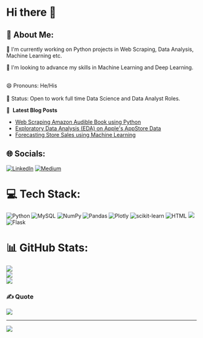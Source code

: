 # Hi there 👋
## 💫 About Me:

🔭 I'm currently working on Python projects in Web Scraping, Data Analysis, Machine Learning etc. 

🚀 I'm looking to advance my skills in Machine Learning and Deep Learning. 

<br> 😄 Pronouns: He/His<br>
<br> 🎯 Status: Open to work full time Data Science and Data Analyst Roles.

📕 &nbsp;**Latest Blog Posts**
<!-- BLOG-POST-LIST:START -->
- [Web Scraping Amazon Audible Book using Python](https://medium.com/jovianml/scraping-audible-books-using-python-29f47788da2a)
- [Exploratory Data Analysis (EDA) on Apple's AppStore Data](https://medium.com/jovianml/eda-apples-appstore-2008-2021-c82eb27e7034)
- [Forecasting Store Sales using Machine Learning](https://jovian.ai/pratulofficialthings/store-sales-time-series-forecasting)
<!-- BLOG-POST-LIST:END -->


## 🌐 Socials:
[![LinkedIn](https://img.shields.io/badge/LinkedIn-%230077B5.svg?logo=linkedin&logoColor=white)](https://www.linkedin.com/in/pratulot/) [![Medium](https://img.shields.io/badge/Medium-12100E?logo=medium&logoColor=white)](https://medium.com/@pratulofficialthings)

# 💻 Tech Stack:
![Python](https://img.shields.io/badge/python-3670A0?style=flat&logo=python&logoColor=ffdd54) ![MySQL](https://img.shields.io/badge/mysql-%2300f.svg?style=flat&logo=mysql&logoColor=white) ![NumPy](https://img.shields.io/badge/numpy-%23013243.svg?style=flat&logo=numpy&logoColor=white) ![Pandas](https://img.shields.io/badge/pandas-%23150458.svg?style=flat&logo=pandas&logoColor=white) ![Plotly](https://img.shields.io/badge/Plotly-%233F4F75.svg?style=flat&logo=plotly&logoColor=white) ![scikit-learn](https://img.shields.io/badge/scikit--learn-%23F7931E.svg?style=flat&logo=scikit-learn&logoColor=white) ![HTML](https://img.shields.io/badge/HTML-3670A0?style=flat&logo=html5&logoColor=E34F26) ![](https://img.shields.io/badge/CSS-f57d04?style=flat&logo=css3&logoColor=1572B6) ![Flask](https://img.shields.io/badge/flask-%23000.svg?style=flat&logo=flask&logoColor=white)

# 📊 GitHub Stats:
![](https://github-readme-stats.vercel.app/api?username=pratulot&theme=dark&hide_border=false&include_all_commits=false&count_private=false)<br/>
![](https://github-readme-streak-stats.herokuapp.com/?user=pratulot&theme=dark&hide_border=false)<br/>
![](https://github-readme-stats.vercel.app/api/top-langs/?username=pratulot&theme=dark&hide_border=false&include_all_commits=false&count_private=false&layout=compact)

### ✍️ Quote
![](https://quotes-github-readme.vercel.app/api?type=horizontal&theme=dark)

---
[![](https://visitcount.itsvg.in/api?id=pratulot&icon=0&color=0)](https://visitcount.itsvg.in)


<!--
**pratulot/pratulot** is a ✨ _special_ ✨ repository because its `README.md` (this file) appears on your GitHub profile.

Here are some ideas to get you started:

-  I’m currently working on ...
- 🌱 I’m currently learning ...
- 👯 I’m looking to collaborate on ...
- 🤔 I’m looking for help with ...
- 💬 Ask me about ...

- 😄 Pronouns: ...
- ⚡ Fun fact: ...
-->

